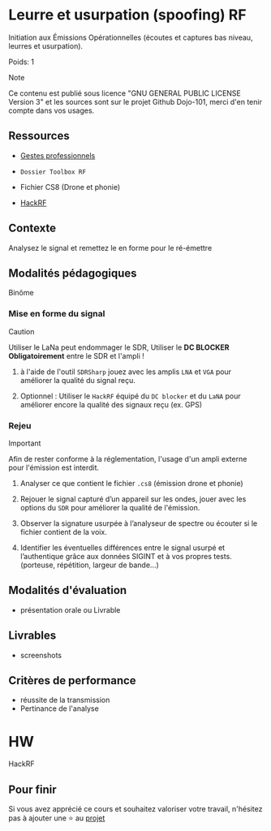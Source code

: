 # Leurre et usurpation (spoofing) RF

Initiation aux Émissions Opérationnelles (écoutes et captures bas niveau, leurres et usurpation).

Poids: 1

> [!NOTE] 
> Ce contenu est publié sous licence "GNU GENERAL PUBLIC LICENSE Version 3" et les sources sont sur le projet Github Dojo-101, merci d'en tenir compte dans vos usages.

## Ressources


* [Gestes professionnels](https://github.com/Aif4thah/Dojo-101)

* `Dossier Toolbox RF`

* Fichier CS8 (Drone et phonie)

* [HackRF](https://greatscottgadgets.com/hackrf/one/)


## Contexte

Analysez le signal et remettez le en forme pour le ré-émettre



## Modalités pédagogiques

Binôme


### Mise en forme du signal

> [!CAUTION]
> Utiliser le LaNa peut endommager le SDR, Utiliser le **DC BLOCKER Obligatoirement** entre le SDR et l'ampli !

1. à l'aide de l'outil `SDRSharp` jouez avec les amplis `LNA` et `VGA` pour améliorer la qualité du signal reçu.

2. Optionnel : Utiliser le `HackRF` équipé du `DC blocker` et du `LaNA` pour améliorer encore la qualité des signaux reçu (ex. GPS)


### Rejeu

> [!IMPORTANT] 
> Afin de rester conforme à la réglementation, l'usage d'un ampli externe pour l'émission est interdit.

1. Analyser ce que contient le fichier `.cs8` (émission drone et phonie)

2. Rejouer le signal capturé d’un appareil sur les ondes, jouer avec les options du `SDR` pour améliorer la qualité de l'émission.

3. Observer la signature usurpée à l’analyseur de spectre ou écouter si le fichier contient de la voix.

4. Identifier les éventuelles différences entre le signal usurpé et l’authentique grâce aux données SIGINT et à vos propres tests. (porteuse, répétition, largeur de bande…)


## Modalités d'évaluation

* présentation orale ou Livrable

## Livrables

* screenshots

## Critères de performance

* réussite de la transmission
* Pertinance de l'analyse

# HW

HackRF

## Pour finir

Si vous avez apprécié ce cours et souhaitez valoriser votre travail, n'hésitez pas à ajouter une ⭐ au [projet](https://github.com/Aif4thah/Dojo-101)
